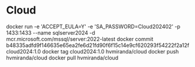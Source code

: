 # Cloud

docker run -e 'ACCEPT_EULA=Y' -e 'SA_PASSWORD=Cloud202402' -p 1433:1433 --name sqlserver2024 -d mcr.microsoft.com/mssql/server:2022-latest
docker commit b48335adfd9f146635e65ea2fe6d21fd90f6f15c14e9cf620293f54222f2a12f cloud2024:1.0
docker tag cloud2024:1.0 hvmiranda/cloud
docker push hvmiranda/cloud
docker pull  hvmiranda/cloud

